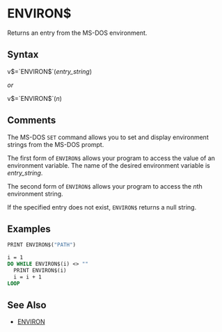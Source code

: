 # ENVIRON$

Returns an entry from the MS-DOS environment.

## Syntax

v$=`ENVIRON$`(*entry_string*)

*or*

v$=`ENVIRON$`(*n*)

## Comments

The MS-DOS `SET` command allows you to set and display environment strings from the MS-DOS prompt.

The first form of `ENVIRON$` allows your program to access the value of an environment variable. The name of the desired environment variable is *entry_string*.

The second form of `ENVIRON$` allows your program to access the *n*th environment string.

If the specified entry does not exist, `ENVIRON$` returns a null string.

## Examples

```vb
PRINT ENVIRON$("PATH")

i = 1
DO WHILE ENVIRON$(i) <> ""
  PRINT ENVIRON$(i)
  i = i + 1
LOOP
```

## See Also

* [ENVIRON](ENVIRON)
